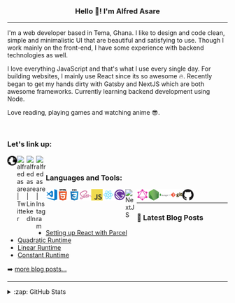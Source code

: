 <h3 align="center">Hello 👋! I'm Alfred Asare</h3>

---

I'm a web developer based in Tema, Ghana. I like to design and code clean, simple and minimalistic UI that are 
beautiful and satisfying to use. Though I work mainly on the front-end, I have some experience with backend 
technologies as well.

I love everything JavaScript and that's what I use every single day. For building websites, I mainly use React since its
so awesome :fire:. Recently began to get my hands dirty with Gatsby and NextJS which are both awesome frameworks. Currently learning 
backend development using Node.

Love reading, playing games and watching anime :sunglasses:.

<br />

### Let's link up:

[<img align="left" alt="alfredasare.me" width="22px" src="https://raw.githubusercontent.com/iconic/open-iconic/master/svg/globe.svg" />][website]
[<img align="left" alt="alfredasare | Twitter" width="22px" src="https://cdn.jsdelivr.net/npm/simple-icons@v3/icons/twitter.svg" />][twitter]
[<img align="left" alt="alfredasare | LinkedIn" width="22px" src="https://cdn.jsdelivr.net/npm/simple-icons@v3/icons/linkedin.svg" />][linkedin]
[<img align="left" alt="alfredasare | Instagram" width="22px" src="https://cdn.jsdelivr.net/npm/simple-icons@v3/icons/instagram.svg" />][instagram]

<br />

### Languages and Tools:

<img align="left" alt="Visual Studio Code" width="26px" src="https://raw.githubusercontent.com/github/explore/80688e429a7d4ef2fca1e82350fe8e3517d3494d/topics/visual-studio-code/visual-studio-code.png" />
<img align="left" alt="HTML5" width="26px" src="https://raw.githubusercontent.com/github/explore/80688e429a7d4ef2fca1e82350fe8e3517d3494d/topics/html/html.png" />
<img align="left" alt="CSS3" width="26px" src="https://raw.githubusercontent.com/github/explore/80688e429a7d4ef2fca1e82350fe8e3517d3494d/topics/css/css.png" />
<img align="left" alt="Sass" width="26px" src="https://raw.githubusercontent.com/github/explore/80688e429a7d4ef2fca1e82350fe8e3517d3494d/topics/sass/sass.png" />
<img align="left" alt="JavaScript" width="26px" src="https://raw.githubusercontent.com/github/explore/80688e429a7d4ef2fca1e82350fe8e3517d3494d/topics/javascript/javascript.png" />
<img align="left" alt="React" width="26px" src="https://raw.githubusercontent.com/github/explore/80688e429a7d4ef2fca1e82350fe8e3517d3494d/topics/react/react.png" />
<img align="left" alt="Gatsby" width="26px" src="https://raw.githubusercontent.com/github/explore/e94815998e4e0713912fed477a1f346ec04c3da2/topics/gatsby/gatsby.png" />
<img align="left" alt="NextJS" width="26px" src="https://upload.wikimedia.org/wikipedia/commons/8/8e/Nextjs-logo.svg" />
<img align="left" alt="GraphQL" width="26px" src="https://raw.githubusercontent.com/github/explore/80688e429a7d4ef2fca1e82350fe8e3517d3494d/topics/graphql/graphql.png" />
<img align="left" alt="Node.js" width="26px" src="https://raw.githubusercontent.com/github/explore/80688e429a7d4ef2fca1e82350fe8e3517d3494d/topics/nodejs/nodejs.png" />
<img align="left" alt="MongoDB" width="26px" src="https://raw.githubusercontent.com/github/explore/80688e429a7d4ef2fca1e82350fe8e3517d3494d/topics/mongodb/mongodb.png" />
<img align="left" alt="Git" width="26px" src="https://raw.githubusercontent.com/github/explore/80688e429a7d4ef2fca1e82350fe8e3517d3494d/topics/git/git.png" />
<img align="left" alt="GitHub" width="26px" src="https://raw.githubusercontent.com/github/explore/78df643247d429f6cc873026c0622819ad797942/topics/github/github.png" />

<br />

---


### 📕 Latest Blog Posts
- [Setting up React with Parcel](https://alfredasare.me/blog/react-with-parcel/)
- [Quadratic Runtime](https://alfredasare.me/blog/quadratic-runtime/)
- [Linear Runtime](https://alfredasare.me/blog/linear-runtime/)
- [Constant Runtime](https://alfredasare.me/blog/constant-runtime/)

➡️ [more blog posts...](https://alfredasare.me/blog)

---

<details>
  <summary>:zap: GitHub Stats</summary>

  <img align="left" alt="alfred's GitHub Stats" src="https://github-readme-stats.codestackr.vercel.app/api?username=alfredasare&show_icons=true&hide_border=true&count_private=true&hide=stars" />

</details>

[website]: http://alfredasare.me/
[twitter]: https://twitter.com/alfredamoah_
[instagram]: https://www.instagram.com/_alfredamoah_/
[linkedin]: https://www.linkedin.com/in/alfred-asare-amoah-2b31b5142/


